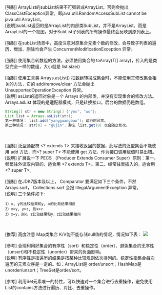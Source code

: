 [强制] ArrayList的subList结果不可强转成ArrayList，否则会抛出ClassCastException异常，即java.util.RandomAccessSubList cannot be java.util.ArrayList。<br/>
[说明]subList返回的是ArrayList的内部类SubList，并不是ArrayList，而是ArrayList的一个视图，对于SubList子列表的所有操作最终会反映到原列表上。
<br/><br/>
[强制] 在subList场景中，高度注意对原集合元素个数的修改，会导致子列表的遍历、增加、删除均会产生 ConcurrentModificationException 异常。
<br/><br/>
[强制] 使用集合转数组的方法，必须使用集合的 toArray(T[] array)，传入的是类型完全一样的数组，大小就是 list.size()
<br/><br/>
[强制] 使用工具类 Arrays.asList() 把数组转换成集合时，不能使用其修改集合相关的方法，它的 add/remove/clear 方法会抛出 UnsupportedOperationException 异常。<br/>
[说明] asList的返回对象是一个 Arrays 的内部类，并没有实现集合的修改方法。Arrays.asList 体现的是适配器模式，只是转换接口，后台的数据仍是数组。<br/>
```Java
String[] str = new String[] {"you", "wu"};
List list = Arrays.asList(str);
第一种情况： list.add("yangguangbao"); 运行时异常。
第二种情况： str[0] = "gujin"; 那么 list.get(0) 也会随之修改。
```
<br/><br/>
[强制] 泛型通配符 <? extends T> 来接收返回的数据，此写法的泛型集合不能使用 add 方法，而<? super T> 不能使用 get 方法，作为接口调用赋值时易出错。<br/>
[说明] 扩展说一下 PECS （Producer Extends Consumer Super）原则：第一、频繁往外读取内容的，适合用 <? extends T>。第二、经常往里插入的，适合用 <? super T>。
<br/><br/>
[强制] 在JDK7版本及以上， Comparator 要满足如下三个条件，不然 Arrays.sort， Collections.sort 会报 IllegalArgumentException 异常。<br/>
[说明] 三个条件如下:<br/>
```
1）x, y的比较结果和y, x的比较结果相反
2）x>y, y>z, 则x>z
3）x=y，则x，z比较结果和y，z比较结果相同
```
<br/><br/>
[推荐] 高度注意 Map类集合 K/V能不能存储null值的情况，情况如下表：
![](https://github.com/buildupchao/ImgStore/blob/master/Java/images/2018-04-13_145555.bmp)
<br/><br/>
[参考] 合理利用好集合的有序性（sort）和稳定性（order），避免集合的无序性（unsort)和不稳定性（unorder）带来的负面影响。<br/>
[说明] 有序性是指遍历的结果是按某种比较规则依次排列的。稳定性指集合每次遍历的元素次序是一定的。如：ArrayList是 order/unsort；HashMap是unorder/unsort；TreeSet是order/sort。
<br/><br/>
[参考] 利用Set元素唯一的特性，可以快速对一个集合进行去重操作，避免使用List的contains方法进行遍历、对比、去重操作。
